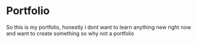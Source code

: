 # Portfolio
So this is my portfolio, honestly i dont want to learn anything new right now and want to create something so why not a portfolio

